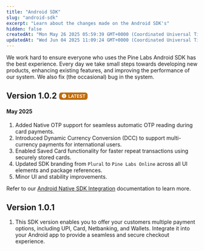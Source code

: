 ```yaml
---
title: "Android SDK"
slug: "android-sdk"
excerpt: "Learn about the changes made on the Android SDK's"
hidden: false
createdAt: "Mon May 26 2025 05:59:39 GMT+0000 (Coordinated Universal Time)"
updatedAt: "Wed Jun 04 2025 11:09:24 GMT+0000 (Coordinated Universal Time)"
---
```

We work hard to ensure everyone who uses the Pine Labs Android SDK has the best experience. Every day we take small steps towards developing new products, enhancing existing features, and improving the performance of our system. We also fix (the occasional) bug in the system.

## Version 1.0.2<span style="display:inline-flex; align-items:center; background-color:#BF6A02; color:white; font-size:0.75rem; font-weight:600; padding:2px 6px; border-radius:6px; margin-left:6px;"><svg xmlns="http://www.w3.org/2000/svg" height="14" viewBox="0 0 24 24" width="14" fill="white" style="margin-right:4px;"><path d="M0 0h24v24H0z" fill="none"/><path d="M12 2C6.48 2 2 6.48 2 12s4.48 10 10 10 10-4.48 10-10S17.52 2 12 2zm0 17c-.83 0-1.5-.67-1.5-1.5S11.17 16 12 16s1.5.67 1.5 1.5S12.83 19 12 19zm1-4h-2V7h2v8z"/></svg>LATEST</span>

#### May 2025

1. Added Native OTP support for seamless automatic OTP reading during card payments.
2. Introduced Dynamic Currency Conversion (DCC) to support multi-currency payments for international users.
3. Enabled Saved Card functionality for faster repeat transactions using securely stored cards.
4. Updated SDK branding from `Plural` to `Pine Labs Online` across all UI elements and package references.
5. Minor UI and stability improvements.

Refer to our <a style="text-decoration:underline;" href="https://developer.pluralonline.com/docs/android-native-sdk-integration" target="_blank">Android Native SDK Integration</a> documentation to learn more.

## Version 1.0.1

1. This SDK version enables you to offer your customers multiple payment options, including UPI, Card, Netbanking, and Wallets. Integrate it into your Android app to provide a seamless and secure checkout experience.
